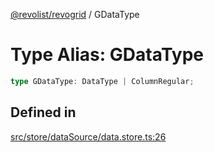 [@revolist/revogrid](README.md) / GDataType

# Type Alias: GDataType

```ts
type GDataType: DataType | ColumnRegular;
```

## Defined in

[src/store/dataSource/data.store.ts:26](https://github.com/revolist/revogrid/blob/e9570f9d5c0f862a9433b930661de46c89a93bd7/src/store/dataSource/data.store.ts#L26)
